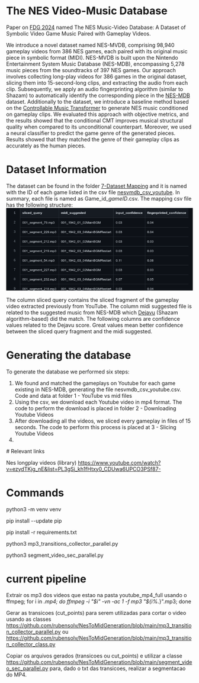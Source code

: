 # The NES Video-Music Database
Paper on [FDG 2024](https://www.fdg.org.br/) named The NES Music-Video Database: A Dataset of Symbolic Video Game Music
Paired with Gameplay Videos.


We introduce a novel dataset named NES-MVDB, comprising 98,940 gameplay videos from 386 NES games, each paired with its original music piece in symbolic format (MIDI). NES-MVDB is built upon the Nintendo Entertainment System Music Database (NES-MDB), encompassing 5,278 music pieces from the soundtracks of 397 NES games. Our approach involves collecting long-play videos for 386 games in the original dataset, slicing them into 15-second-long clips, and extracting the audio from each clip. Subsequently, we apply an audio fingerprinting algorithm (similar to Shazam) to automatically identify the corresponding piece in the [NES-MDB](https://github.com/chrisdonahue/nesmdb#dataset-information) dataset.  Additionally to the dataset, we introduce a baseline method based on the [Controllable Music Transformer](https://github.com/cardoso-data-science/nesmvdb-bl) to generate NES music conditioned on gameplay clips. We evaluated this approach with objective metrics, and the results showed that the conditional CMT improves musical structural quality when compared to its unconditional counterpart. Moreover, we used a neural classifier to predict the game genre of the generated pieces. Results showed that they matched the genre of their gameplay clips as accurately as the human pieces.



# Dataset Information
The dataset can be found in the folder [7-Dataset Mapping]([https://github.com/cardoso-data-science/nesmvdb-bl](https://github.com/rubensolv/NES-VMDB/tree/main/7%20-%20Dataset%20Mapping/mapping_game)) and it is named with the ID of each game listed in the csv file [nesvmdb_csv_youtube](https://github.com/rubensolv/NES-VMDB/blob/main/1%20-%20youtube%20vs%20mid%20files/nesvmdb_csv_youtube.csv). 
In summary, each file is named as Game_id_*gameID*.csv. The mapping csv file has the following structure:
![alt text](https://github.com/rubensolv/NES-VMDB/blob/main/images/mapping_csv_structure.png)
 
The column sliced query contains the sliced fragment of the gameplay video extracted previously from YouTube. The column midi suggested file is related to the suggested music from NES-MDB which [Dejavu](https://github.com/worldveil/dejavu) (Shazam algorithm-based) did the match. The following columns are confidence values related to the Dejavu score. Great values mean better confidence between the sliced query fragment and the midi suggested. 


# Generating the database
To generate the database we performed six steps:
<ol>
 <li> We found and matched the gameplays on Youtube for each game existing in NES-MDB, generating the file nesvmdb_csv_youtube.csv. Code and data at folder 1 - YouTube vs mid files </li>
 <li> Using the csv, we download each Youtube video in mp4 format. The code to perform the download is placed in folder 2 - Downloading Youtube Videos</li>
 <li> After downloading all the videos, we sliced every gameplay in files of 15 seconds. The code to perform this process is placed at 3 - Slicing Youtube Videos </li>
 <li> </li>
</ol>
# Relevant links

Nes longplay videos (library)
https://www.youtube.com/watch?v=ezydTKjg_nE&list=PL3gSj_kh1fHtxy0_CDUwa6UPCO3PSf87-

# Commands
python3 -m venv venv

pip install --update pip

pip install -r requirements.txt

python3 mp3_transitions_collector_parallel.py

python3 segment_video_sec_parallel.py

# current pipeline

Extrair os mp3 dos videos que estao na pasta youtube_mp4_full usando o ffmpeg; for i in *.mp4; do ffmpeg -i "$i" -vn -ac 1 -f mp3 "${i%.*}".mp3; done

Gerar as transicoes (cut_points) para serem utilizadas para cortar o video usando as classes https://github.com/rubensolv/NesToMidGeneration/blob/main/mp3_transition_collector_parallel.py ou https://github.com/rubensolv/NesToMidGeneration/blob/main/mp3_transition_collector_class.py

Copiar os arquivos gerados (transicoes ou cut_points) e utilizar a classe https://github.com/rubensolv/NesToMidGeneration/blob/main/segment_video_sec_parallel.py para, dado o txt das transicoes, realizar a segmentacao do MP4.
